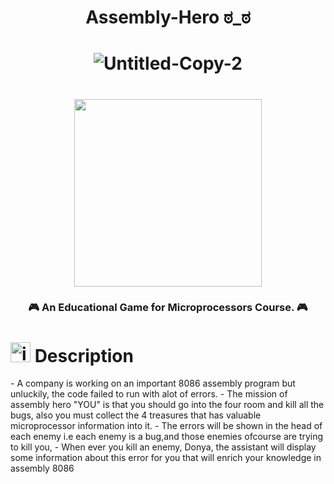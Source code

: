  <H1 align="center">

 Assembly-Hero ಠ_ಠ
 </H1>
<H1 align="center">

<img  src="https://i.ibb.co/17Nv2R3/Untitled-Copy-2.png" alt="Untitled-Copy-2" border="0" >
  </H1>
  <h1 align="center">
<img src="https://www.unity-studios.com/de/wp-content/uploads/revslider/home-banner/made-with-unity-white.png" width=300px >

 </h1>
<h3 align="center">🎮 An Educational Game for Microprocessors Course. 🎮</h3>


<H1>
<a href="https://imgbb.com/"><img src="https://i.ibb.co/dLNFXqx/icons8-pacman-48.png" alt="icons8-pacman-48" border="0" width=32px></a> Description
 </H1>
<p>
- A company is working on an important 8086 assembly program but unluckily, the code failed to run with alot of errors.
- The mission of assembly hero "YOU" is that you should go into the four room and kill all the bugs, 
 also you must collect the 4 treasures that has valuable microprocessor information into it.
- The errors will be shown in the head of each enemy i.e each enemy is a bug,and those enemies ofcourse are trying to kill you, 
- When ever you kill an enemy, Donya, the assistant will display some information about this error for you 
that  will enrich your knowledge in assembly 8086
 </p>
